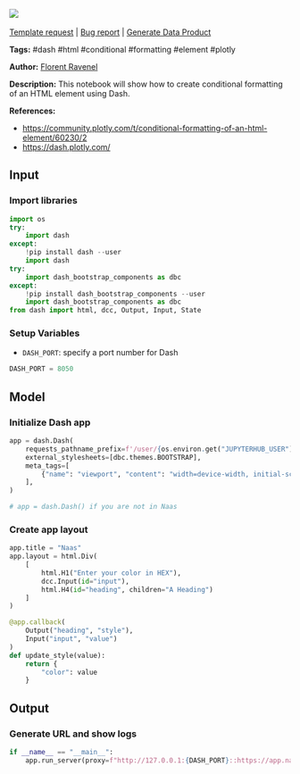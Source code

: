 <a href="https://app.naas.ai/user-redirect/naas/downloader?url=https://raw.githubusercontent.com/jupyter-naas/awesome-notebooks/master/Dash/Dash_Create_conditional_formatting_on_HTML_element.ipynb" target="_parent"><img src="https://naasai-public.s3.eu-west-3.amazonaws.com/open_in_naas.svg"/></a><br><br><a href="https://github.com/jupyter-naas/awesome-notebooks/issues/new?assignees=&labels=&template=template-request.md&title=Tool+-+Action+of+the+notebook+">Template request</a> | <a href="https://github.com/jupyter-naas/awesome-notebooks/issues/new?assignees=&labels=bug&template=bug_report.md&title=Dash+-+Create+conditional+formatting+on+HTML+element:+Error+short+description">Bug report</a> | <a href="https://app.naas.ai/user-redirect/naas/downloader?url=https://raw.githubusercontent.com/jupyter-naas/awesome-notebooks/master/Naas/Naas_Start_data_product.ipynb" target="_parent">Generate Data Product</a>

**Tags:** #dash #html #conditional #formatting #element #plotly

**Author:** [Florent Ravenel](https://www.linkedin.com/in/florent-ravenel/)

**Description:** This notebook will show how to create conditional formatting of an HTML element using Dash.

**References:**
- https://community.plotly.com/t/conditional-formatting-of-an-html-element/60230/2
- https://dash.plotly.com/

## Input

### Import libraries


```python
import os
try:
    import dash
except:
    !pip install dash --user
    import dash
try:
    import dash_bootstrap_components as dbc
except:
    !pip install dash_bootstrap_components --user
    import dash_bootstrap_components as dbc
from dash import html, dcc, Output, Input, State
```

### Setup Variables
- `DASH_PORT`: specify a port number for Dash


```python
DASH_PORT = 8050
```

## Model

### Initialize Dash app


```python
app = dash.Dash(
    requests_pathname_prefix=f'/user/{os.environ.get("JUPYTERHUB_USER")}/proxy/{DASH_PORT}/',
    external_stylesheets=[dbc.themes.BOOTSTRAP],
    meta_tags=[
        {"name": "viewport", "content": "width=device-width, initial-scale=1.0"}
    ],
)

# app = dash.Dash() if you are not in Naas
```

### Create app layout


```python
app.title = "Naas"
app.layout = html.Div(
    [
        html.H1("Enter your color in HEX"),
        dcc.Input(id="input"),
        html.H4(id="heading", children="A Heading")
    ]
)

@app.callback(
    Output("heading", "style"),
    Input("input", "value")
)
def update_style(value):
    return {
        "color": value
    }
```

## Output

### Generate URL and show logs


```python
if __name__ == "__main__":
    app.run_server(proxy=f"http://127.0.0.1:{DASH_PORT}::https://app.naas.ai")
```


```python

```
